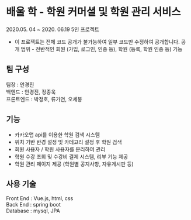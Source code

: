 # 배울 학 - 학원 커머셜 및 학원 관리 서비스

2020.05. 04 ~ 2020. 06.19  5인 프로젝트

* 이 프로젝트는 전체 코드 공개가 불가능하여 일부 코드만 수정하여 공개합니다.
공개 범위 - 전반적인 회원 (가입, 로그인, 인증 등), 학원 (등록, 학원 인증 등) 기능


## 팀 구성
팀장 : 안경진  
백엔드 : 안경진, 정종욱  
프론트엔드 : 박정호, 류가연, 오세봉  


## 기능
- 카카오맵 api를 이용한 학원 검색 시스템
- 위치 기반 반경 설정 및 카테고리 설정 후 학원 검색
- 회원 사용자 / 학원 사용자를 분리하여 관리
- 학원 수강 조회 및 수강비 결제 시스템, 리뷰 기능 제공
- 학원 관리 페이지 제공 (학원별 공지사항, 자유게시판 등)


## 사용 기술
Front End : Vue.js, html, css  
Back End : spring boot  
Database : mysql, JPA  
